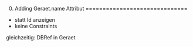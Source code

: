 0. Adding Geraet.name Attribut
==============================

- statt Id anzeigen
- keine Constraints

gleichzeitig:
DBRef in Geraet 
